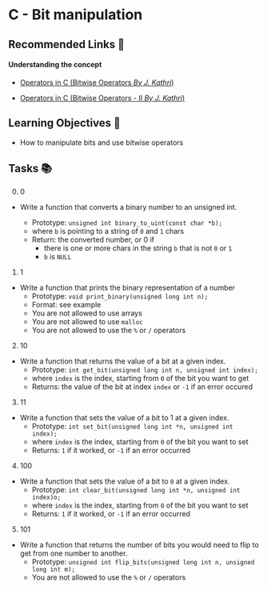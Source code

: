 # C - Bit manipulation

## Recommended Links 🔗

 #### __Understanding the concept__
- [Operators in C (Bitwise Operators *By J. Kathri*)](https://www.youtube.com/watch?v=egUyaWtsQc0&t=7s)

- [Operators in C (Bitwise Operators - II *By J. Kathri*)](https://www.youtube.com/watch?v=LP0acaj3ZLE&t=897s)

## Learning Objectives 🎯
- How to manipulate bits and use bitwise operators

## Tasks 📚

0. 0
- Write a function that converts a binary number to an unsigned int.

	- Prototype: `unsigned int binary_to_uint(const char *b);`
	- where `b` is pointing to a string of `0` and `1` chars
	- Return: the converted number, or 0 if
		- there is one or more chars in the string `b` that is not `0` or `1`
		- `b` is `NULL`

1. 1
- Write a function that prints the binary representation of a number
	- Prototype: `void print_binary(unsigned long int n);`
	- Format: see example
	- You are not allowed to use arrays
	- You are not allowed to use `malloc`
	- You are not allowed to use the `%` or `/` operators

2. 10 
- Write a function that returns the value of a bit at a given index.
	- Prototype: `int get_bit(unsigned long int n, unsigned int index);`
	- where `index` is the index, starting from `0` of the bit you want to get
	- Returns: the value of the bit at index `index` or `-1` if an error occured

3. 11
- Write a function that sets the value of a bit to 1 at a given index.
	- Prototype: `int set_bit(unsigned long int *n, unsigned int index);`
	- where `index` is the index, starting from `0` of the bit you want to set
	- Returns: `1` if it worked, or `-1` if an error occurred

4. 100 
- Write a function that sets the value of a bit to `0` at a given index.
	- Prototype: `int clear_bit(unsigned long int *n, unsigned int index)o;`
	- where `index` is the index, starting from `0` of the bit you want to set
	- Returns: `1` if it worked, or `-1` if an error occurred

5. 101
- Write a function that returns the number of bits you would need to flip to get from one number to another.
	- Prototype: `unsigned int flip_bits(unsigned long int n, unsigned long int m);`
	- You are not allowed to use the `%` or `/` operators

	
